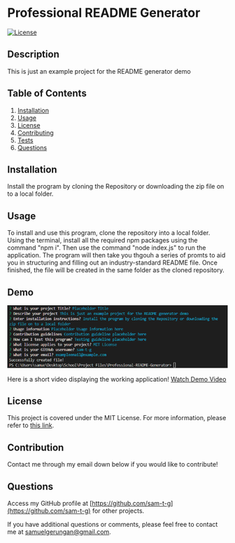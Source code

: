 # Professional README Generator

[![License](https://img.shields.io/badge/License-MIT-yellow.svg)](https://opensource.org/licenses/MIT)

## Description

This is just an example project for the README generator demo

## Table of Contents

1. [Installation](#installation)
2. [Usage](#usage)
3. [License](#license)
4. [Contributing](#contributing)
5. [Tests](#tests)
6. [Questions](#questions)

## Installation

Install the program by cloning the Repository or downloading the zip file on to a local folder.

## Usage

To install and use this program, clone the repository into a local folder. Using the terminal, install all the required npm packages using the
command "npm i". Then use the command "node index.js" to run the application. The program will then take you thgouh a series of promts to aid you in structuring and filling out an industry-standard README file. Once finished, the file will be created in the same folder as the cloned repository.

## Demo

![Image of Working Application](./assets/Terminal%20Application%20Screenshot.png)

Here is a short video displaying the working application! [Watch Demo Video](https://drive.google.com/file/d/1CWUUnoTsbnDqQh1fJ0LKBjL6QdEW6q_5/view)

## License

This project is covered under the MIT License.
For more information, please refer to [this link](https://opensource.org/licenses/MIT).

## Contribution

Contact me through my email down below if you would like to contribute!

## Questions

Access my GitHub profile at [https://github.com/sam-t-g](https://github.com/sam-t-g) for other projects.

If you have additional questions or comments, please feel free to contact me at [samuelgerungan@gmail.com](mailto:samuelgerungan@gmail.com).
